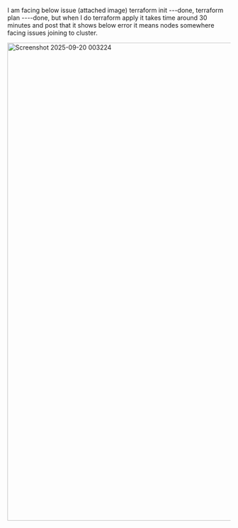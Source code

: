 I am facing below issue (attached image) terraform init ---done, terraform plan ----done, but when I do terraform apply it takes time around 30 minutes and post that it shows below error it means nodes somewhere facing issues joining to cluster.

<img width="1919" height="1079" alt="Screenshot 2025-09-20 003224" src="https://github.com/user-attachments/assets/a778d176-d5c5-4da4-a946-905625aa6e59" />

